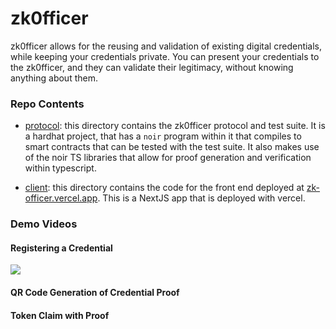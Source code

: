 # zk0fficer

zk0fficer allows for the reusing and validation of existing digital
credentials, while keeping your credentials private. You can present your
credentials to the zk0fficer, and they can validate their legitimacy,
without knowing anything about them.

### Repo Contents

- [protocol](./protocol): this directory contains the zk0fficer protocol and test suite. It is a hardhat project, that has a `noir` program within it that compiles to smart contracts that can be tested with the test suite. It also makes use of the noir TS libraries that allow for proof generation and verification within typescript.

- [client](./client/): this directory contains the code for the front end deployed at [zk-officer.vercel.app](https://zk-officer.vercel.app). This is a NextJS app that is deployed with vercel.

### Demo Videos

#### Registering a Credential

![]("https://ethberlin-81237t46r2387fg.s3.ap-southeast-2.amazonaws.com/REGISTER_WORKING.mov")

#### QR Code Generation of Credential Proof

#### Token Claim with Proof
